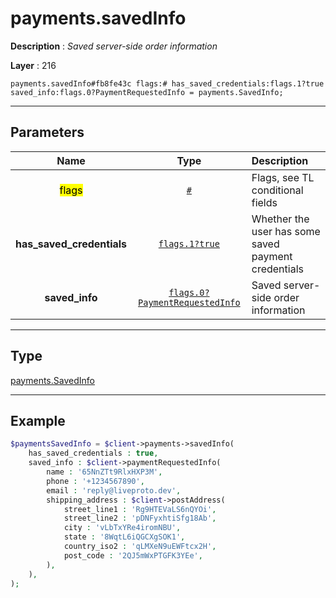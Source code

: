 # payments.savedInfo

**Description** : *Saved server\-side order information*

**Layer** : 216

```tl
payments.savedInfo#fb8fe43c flags:# has_saved_credentials:flags.1?true saved_info:flags.0?PaymentRequestedInfo = payments.SavedInfo;
```

---

## Parameters

| Name | Type | Description |
| :---: | :---: | :--- |
| <mark>flags</mark> | [`#`](type/#) | Flags, see TL conditional fields |
| **has_saved_credentials** | [`flags.1?true`](type/true) | Whether the user has some saved payment credentials |
| **saved_info** | [`flags.0?PaymentRequestedInfo`](type/PaymentRequestedInfo) | Saved server-side order information |

---

## Type

[payments.SavedInfo](type/payments.SavedInfo)

---

## Example

```php
$paymentsSavedInfo = $client->payments->savedInfo(
	has_saved_credentials : true,
	saved_info : $client->paymentRequestedInfo(
		name : '65NnZTt9RlxHXP3M',
		phone : '+1234567890',
		email : 'reply@liveproto.dev',
		shipping_address : $client->postAddress(
			street_line1 : 'Rg9HTEVaLS6nQYOi',
			street_line2 : 'pDNFyxhtiSfg18Ab',
			city : 'vLbTxYRe4iromNBU',
			state : '8WqtL6iQGCXgSOK1',
			country_iso2 : 'qLMXeN9uEWFtcx2H',
			post_code : '2QJ5mWxPTGFK3YEe',
		),
	),
);
```
